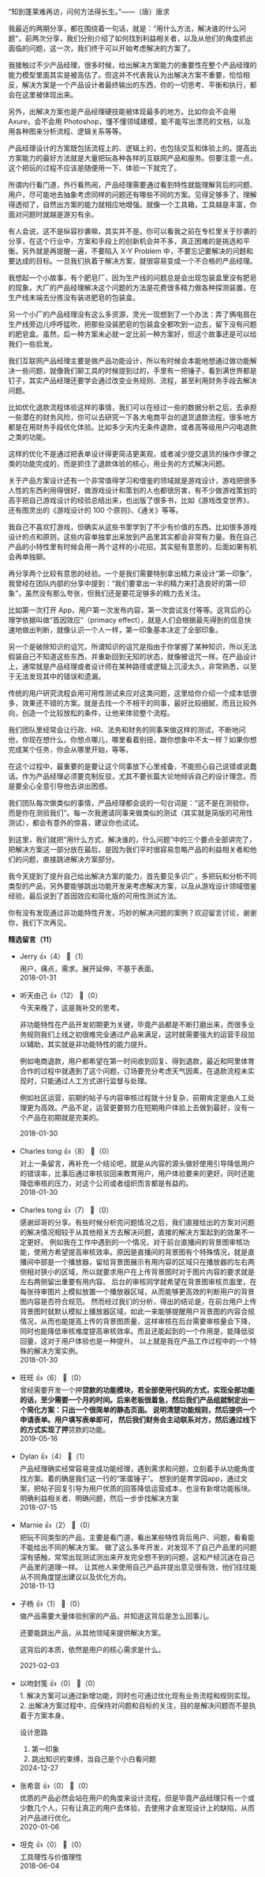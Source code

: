 “知到蓬莱难再访，问何方法得长生。”——（唐）唐求

我最近的两期分享，都在围绕着一句话，就是：“用什么方法，解决谁的什么问题”，前两次分享，我们分别介绍了如何找到利益相关者，以及从他们的角度抓出面临的问题，这一次，我们终于可以开始考虑解决的方案了。

我接触过不少产品经理，很多时候，给出解决方案能力的重要性在整个产品经理的能力模型里面其实是被高估了。但这并不代表我认为出解决方案不重要，恰恰相反，解决方案是一个产品设计者最终输出的东西，你的一切思考、平衡和执行，都会在这里被体现出来。

另外，出解决方案也是产品经理硬技能被体现最多的地方。比如你会不会用 Axure，会不会用 Photoshop，懂不懂领域建模，能不能写出漂亮的文档，以及用各种图来分析流程、逻辑关系等等。

产品经理设计的方案既包括流程上的、逻辑上的，也包括交互和体验上的。提高出方案能力的最好方法就是大量把玩各种各样的互联网产品和服务。但要注意一点，这个把玩的过程不应该是随便用一下、体验一下就完了。

所谓内行看门道，外行看热闹，产品经理需要通过看到特性就能理解背后的问题、用户，尽可能地去抽象考虑同样的问题还有哪些不同的方案。见得足够多了，理解得透彻了，自然出方案的能力就相应地增强。就像一个工具箱，工具越是丰富，你面对问题时就越是游刃有余。

有人会说，这不是纵容抄袭嘛，其实并不是。你可以看我之前在专栏里关于抄袭的分享，在这个行业中，方案和手段上的创新机会并不多，真正困难的是挑选和平衡。另外就是再提醒一遍，不要陷入 X-Y Problem 中，不要忘记要解决的问题和要达成的目标。一旦我们执着于解决方案，就很容易变成一个不合格的产品经理。

我想起一个小故事，有个肥皂厂，因为生产线的问题总是会出现包装盒里没有肥皂的现象，大厂的产品经理解决这个问题的方法是花费很多精力做各种探测装置，在生产线末端去分拣没有装进肥皂的包装盒。

另一个小厂的产品经理没有这么多资源，灵光一现想到了一个办法：弄了俩电扇在生产线旁边儿呼呼猛吹，把那些没装肥皂的包装盒全都吹到一边去，留下没有问题的肥皂盒。虽然，后一种方案未必就一定比前一种方案好，但这个故事还是可以给我们一些启发。

我们互联网产品经理主要是做产品功能设计，所以有时候会本能地想通过做功能解决一些问题，就像我们聊工具的时候提到过的，手里有一把锤子，看到满世界都是钉子，其实产品经理还要学会通过改变业务规则、流程，甚至利用财务手段去解决问题。

比如优化退款流程体验这样的事情，我们可以在经过一些的数据分析之后，去承担一些潜在的财务风险，你可以去研究一下各大电商平台的退货退款流程，很多地方都是在用财务手段优化体验。比如多少天内无条件退款，或者高等级用户闪电退款之类的功能。

这样的优化不是通过把表单设计得更简洁更美观，或者减少提交退货的操作步骤之类的功能完成的，而是抓住了退款体验的核心，用业务的方式解决问题。

关于产品方案设计还有一个非常值得学习和借鉴的领域就是游戏设计，游戏把很多人性的东西利用得很好，做游戏设计和策划的人也都很厉害，有不少做游戏策划的高手把自己游戏设计的经验总结出来，也出版了很多书，比如《游戏改变世界》，还有图灵出的《游戏设计的 100 个原则》、《通关》等等。

我自己不喜欢打游戏，但确实从这些书里学到了不少有价值的东西。比如很多游戏设计的点和原则，这些内容单独拿出来放到产品里其实都会非常有力量。我在自己产品的小特性里有时候会用一两个这样的小花招，其实挺有意思的，后面如果有机会再单独聊。

再分享两个比较有意思的经验。一个是我们需要特别拿出精力来设计“第一印象”，我曾经在团队内部的分享中提到：“我们要拿出一半的精力来打造良好的第一印象”，虽然没有那么夸张，但我们还是要花足够多的精力去关注。

比如第一次打开 App，用户第一次发布内容，第一次尝试支付等等。这背后的心理学依据叫做“首因效应”（primacy effect），就是人们会根据最先得到的信息快速地做出判断，就像认识一个人一样，第一印象基本决定了全部印象。

另一个是破除知识的诅咒，所谓知识的诅咒是指由于你掌握了某种知识，所以无法假装自己不知道这些东西，并重新回到无知的状态，就像被诅咒一样。在产品设计上，通常就是产品经理或者设计师在某种路径或逻辑上沉浸太久，非常熟悉，以至于无法发现其中的错误和遗漏。

传统的用户研究流程会用可用性测试来应对这类问题，这里给你介绍一个成本低很多，效果还不错的方案。就是去找一个不相干的同事，最好比较细腻，而且比较外向，创造一个比较放松的条件，让他来体验整个流程。

我们团队里经常会让行政、HR、法务和财务的同事来做这样的测试，不断地问他，你现在想什么，你想点哪儿，哪里看着别扭，跟你想象中不太一样？如果你想完成某个任务，你会从哪里开始，等等。

在这个过程中，最重要的是要让这个同事放下心里戒备，不能担心自己说错或说蠢话。作为产品经理必须要克制反驳，尤其不要长篇大论地倾诉自己的设计理念，而是要全心全意引导他去讲出困惑。

我们团队每次做类似的事情，产品经理都会说的一句台词是：“这不是在测验你，而是你在测验我们”。每一次我邀请同事来做类似的测试（其实就是简版的可用性测试），都会有意外的惊喜，建议你也试试。

到这里，我们就把“用什么方式，解决谁的，什么问题”中的三个要点全部讲完了，把解决方案这一部分放在最后，是因为我们平时很容易忽略产品的利益相关者和他们的问题，直接跳进解决方案部分。

我今天提到了提升自己给出解决方案的能力，首先要见多识广，多把玩和分析不同类型的产品，另外要能够跳出功能开发来考虑解决方案，以及从游戏设计领域借鉴经验，最后说到了首因效应和简化版的可用性测试方法。

你有没有发现通过非功能特性开发，巧妙的解决问题的案例？欢迎留言讨论，谢谢你，我们下次再见。
<div><strong>精选留言（11）</strong></div><ul>
<li><span>Jerry</span> 👍（4） 💬（1）<div>用户，痛点，需求。展开延伸，不基于表面。</div>2018-01-31</li><br/><li><span>听天由己</span> 👍（12） 💬（0）<div>今天来晚了，这是我补交的思考。

非功能特性在产品开发初期更为关键，毕竟产品都是不断打磨出来，而很多业务规则我们上线之初很难完全通过产品来满足，这时就需要强大的运营手段加以辅助，其实就是非功能特性的能力提升。

例如电商退款，用户都希望在第一时间收到回复、得到退款，最近和阿里体育合作的过程中就遇到了这个问题，订场要充分考虑天气因素，在退款流程未实现时，只能通过人工方式进行监督与处理。

例如社区运营，前期的帖子与内容审核过程就十分复杂，前期肯定是由人工处理更为高效。产品不足，运营更要努力在短期用户体验上去做到最好，没有一个产品在初期就是完美的。</div>2018-01-30</li><br/><li><span>Charles tong</span> 👍（8） 💬（0）<div>对上一条留言，再补充一个结论吧，就是从内容的源头做好使用引导降低用户的错误率，比事后通过审核驳回来教育用户，用户体验要来的更好。同时还能降低审核的压力，对这个公司或者组织而言都是有益的。</div>2018-01-30</li><br/><li><span>Charles tong</span> 👍（7） 💬（0）<div>感谢邱哥的分享。有些时候分析完问题情况之后，我们直接给出的方案对问题的解决情况相较于从其他相关方去解决问题，直接的解决方案起到的效果不一定更好。
例如我在工作中遇到的一个情况，对于前台直播间的背景图审核功能，使用方希望提高审核效率。原因是直播间的背景图有个特殊情况，就是直播间中部是一个播放器，留给背景图展示有用内容的区域只在播放器的左右两侧相对狭小的区域，所以就要求用户在上传背景图时对于图片内容的要求就是左右两侧留出重要有用内容。
后台的审核同学就希望在背景图审核页面里，在每张待审图片上模拟放置一个播放器区域，从而能够更高效的判断用户的背景图内容是否符合规范。
然而经过我们的分析，得出的结论是，在前台用户上传背景图时就默认模拟上播放器区域，如此一来能够提醒用户背景图的内容合规情况，从而也能提高上传的背景图质量，这样审核在后台需要审核量会下降，同时也能降低审核难度提高审核效率。而且还能起到的一个作用是，能降低驳回量，这对于用户体验也是一种提升。
以上就是我在产品工作过程中的一个特殊的解决方案实例。</div>2018-01-30</li><br/><li><span>旺旺</span> 👍（6） 💬（0）<div>曾经需要开发一个押**贷款的功能模块，若全部使用代码的方式，实现全部功能的话，至少需要一个月的时间。后来老板很着急，然后我们产品组就制定出一个简化方案：只出一个很简单的静态页面。
说明清楚功能规则，然后提供一个申请表单。用户填写表单即可， 然后我们财务会主动联系对方，然后通过线下的方式实现了押**贷款的功能。</div>2019-05-16</li><br/><li><span>Dylan</span> 👍（4） 💬（1）<div>产品经理确实经常容易变成功能经理，遇到需求和问题，立刻着手从功能角度找方案。着的确是我们这一行的“笨蛋锤子”。
想到的是育学园app，通过文案，把帖子回复引导为用户优质的回答降低运营成本，也没有新增功能板块。
明确利益相关者、明确问题，然后一步步找解决方案</div>2018-07-15</li><br/><li><span>Marnie</span> 👍（2） 💬（0）<div>把玩不同类型的产品，主要是看门道，看出某些特性背后用户、问题，看看能不能给出不同的解决方案。
做了这么多年开发，对发现不了自己产品里的问题深有感触，常常出现测试测出来开发完全想不到的问题，这和产经沉迷在自己产品里的道理一样。
让其他人来使用自己产品并提出意见很有效，他们往往能从不同角度提出建议以及优化方向。</div>2018-11-13</li><br/><li><span>子杨</span> 👍（1） 💬（0）<div>做产品需要大量体验别家的产品，并知道这背后是怎么回事儿。

还要能跳出产品，从其他领域来提供解决方案。

这背后的本质，依然是用户的核心需求是什么。</div>2021-02-03</li><br/><li><span>以吻封笺</span> 👍（0） 💬（0）<div>1. 解决方案可以通过新增功能，同时也可通过优化现有业务流程和规则实现。
2. 出解决方案过程中，应保持对问题和目标的关注，目的是解决问题而不是执着于方案本身。

设计思路
1. 第一印象
2. 跳出知识的束缚，当自己是个小白看问题</div>2024-12-27</li><br/><li><span>张希音</span> 👍（0） 💬（0）<div>优质的产品必然会站在用户的角度来设计流程，但是毕竟产品经理只有一个或少数几个人，只有让真正的用户去体验，去使用才会发现设计上的缺陷，从而对产品进行优化。</div>2020-01-06</li><br/><li><span>坦克</span> 👍（0） 💬（0）<div>工具理性与价值理性</div>2018-06-04</li><br/>
</ul>